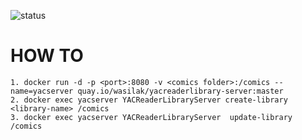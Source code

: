 ![status](https://github.com/wasilak/yacreaderlibrary-server-docker/actions/workflows/main.yml/badge.svg?branch=master)

HOW TO
===
```
1. docker run -d -p <port>:8080 -v <comics folder>:/comics --name=yacserver quay.io/wasilak/yacreaderlibrary-server:master
2. docker exec yacserver YACReaderLibraryServer create-library <library-name> /comics
3. docker exec yacserver YACReaderLibraryServer  update-library /comics
```
